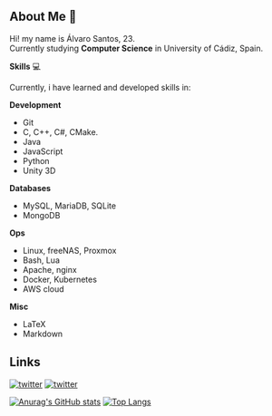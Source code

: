 ## About Me :page_with_curl:
Hi! my name is Álvaro Santos, 23. <br>
Currently studying **Computer Science** in University of Cádiz, Spain.<br>

**Skills** :computer: <br>

Currently, i have learned and developed skills in:

**Development**

* Git
* C, C++, C#, CMake.
* Java
* JavaScript
* Python
* Unity 3D

**Databases**

* MySQL, MariaDB, SQLite
* MongoDB

**Ops**

* Linux, freeNAS, Proxmox
* Bash, Lua
* Apache, nginx
* Docker, Kubernetes
* AWS cloud

**Misc**

* LaTeX
* Markdown

## Links
[![twitter](https://img.shields.io/badge/twitter-1DA1F2?style=for-the-badge&logo=twitter&logoColor=white)](https://twitter.com/EviLAsRz)
[![twitter](https://img.shields.io/badge/linkedin-0a66c2?style=for-the-badge&logo=linkedin&logoColor=white)](https://www.linkedin.com/in/alvaro-santos-romero-915212225/)

[![Anurag's GitHub stats](https://github-readme-stats.vercel.app/api?username=EviLAsRz&hide=prs,issues&show_icons=true&theme=transparent)](https://github.com/anuraghazra/github-readme-stats)
[![Top Langs](https://github-readme-stats.vercel.app/api/top-langs/?username=EviLAsRz&theme=transparent&layout=compact)](https://github.com/anuraghazra/github-readme-stats)
